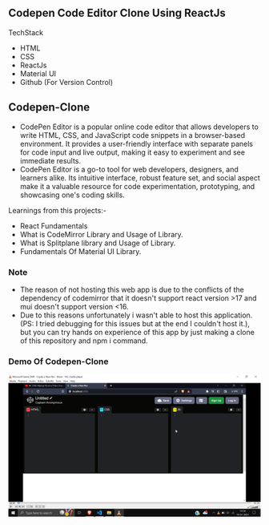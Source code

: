 ## Codepen Code Editor Clone Using ReactJs

TechStack
- HTML
- CSS
- ReactJs
- Material UI
- Github (For Version Control)

## Codepen-Clone
* CodePen Editor is a popular online code editor that allows developers to write HTML, CSS, and JavaScript code snippets in a browser-based environment. It provides a user-friendly interface with separate panels for code input and live output, making it easy to experiment and see immediate results.
* CodePen Editor is a go-to tool for web developers, designers, and learners alike. Its intuitive interface, robust feature set, and social aspect make it a valuable resource for code experimentation, prototyping, and showcasing one's coding skills.

Learnings from this projects:-
* React Fundamentals
* What is CodeMirror Library and Usage of Library.
* What is Splitplane library and Usage of Library.
* Fundamentals Of Material UI Library.

### Note
* The reason of not hosting this web app is due to the conflicts of the dependency of codemirror that it doesn't support react version >17 and mui doesn't support version <16.
* Due to this reasons unfortunately i wasn't able to host this application.(PS: I tried debugging for this issues but at the end I couldn't host it.), but you can try hands on experience of this app by just making a clone of this repository and npm i command.

### Demo Of Codepen-Clone

[![Watch the video](./public//assests/screenshot-demo.png)](./public/assests/Demo-Codepen.mp4)
